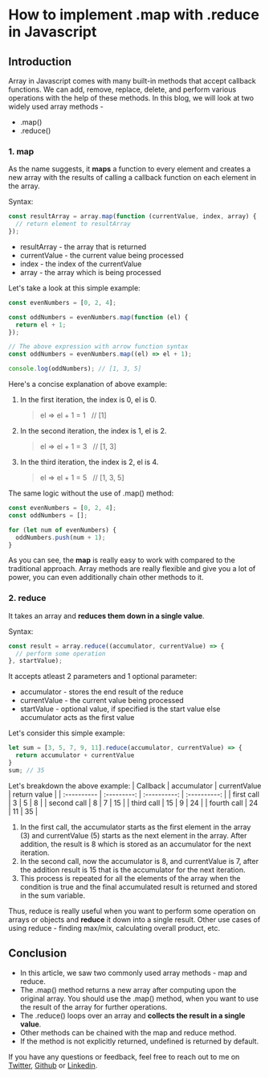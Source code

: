 # How to implement .map with .reduce in Javascript

## Introduction

Array in Javascript comes with many built-in methods that accept callback functions. We can add, remove, replace, delete, and perform various operations with the help of these methods. In this blog, we will look at two widely used array methods -

- .map()
- .reduce()

### 1. map

As the name suggests, it **maps** a function to every element and creates a new array with the results of calling a callback function on each element in the array.

Syntax:

```javascript
const resultArray = array.map(function (currentValue, index, array) {
  // return element to resultArray
});
```

- resultArray - the array that is returned
- currentValue - the current value being processed
- index - the index of the currentValue
- array - the array which is being processed

Let's take a look at this simple example:

```javascript
const evenNumbers = [0, 2, 4];

const oddNumbers = evenNumbers.map(function (el) {
  return el + 1;
});

// The above expression with arrow function syntax
const oddNumbers = evenNumbers.map((el) => el + 1);

console.log(oddNumbers); // [1, 3, 5]
```

Here's a concise explanation of above example:

1. In the first iteration, the index is 0, el is 0.

   > el => el + 1 = 1 &nbsp; // [1]

2. In the second iteration, the index is 1, el is 2.

   > el => el + 1 = 3 &nbsp; // [1, 3]

3. In the third iteration, the index is 2, el is 4.

   > el => el + 1 = 5 &nbsp; // [1, 3, 5]

The same logic without the use of .map() method:

```javascript
const evenNumbers = [0, 2, 4];
const oddNumbers = [];

for (let num of evenNumbers) {
  oddNumbers.push(num + 1);
}
```

As you can see, the **map** is really easy to work with compared to the traditional approach. Array methods are really flexible and give you a lot of power, you can even additionally chain other methods to it.

### 2. reduce

It takes an array and **reduces them down in a single value**.

Syntax:

```javascript
const result = array.reduce((accumulator, currentValue) => {
  // perform some operation
}, startValue);
```

It accepts atleast 2 parameters and 1 optional parameter:

- accumulator - stores the end result of the reduce
- currentValue - the current value being processed
- startValue - optional value, if specified is the start value else accumulator acts as the first value

Let's consider this simple example:

```javascript
let sum = [3, 5, 7, 9, 11].reduce(accumulator, currentValue) => {
  return accumulator + currentValue
}
sum; // 35
```

Let's breakdown the above example:
| Callback    | accumulator | currentValue | return value |
| :---------- | :---------: | :----------: | :----------: |
| first call  |      3      |      5       |      8       |
| second call |      8      |      7       |      15      |
| third call  |     15      |      9       |      24      |
| fourth call |     24      |      11      |      35      |

1. In the first call, the accumulator starts as the first element in the array (3) and currentValue (5) starts as the next element in the array. After addition, the result is 8 which is stored as an accumulator for the next iteration.
2. In the second call, now the accumulator is 8, and currentValue is 7, after the addition result is 15 that is the accumulator for the next iteration.
3. This process is repeated for all the elements of the array when the condition is true and the final accumulated result is returned and stored in the sum variable.

Thus, reduce is really useful when you want to perform some operation on arrays or objects and **reduce** it down into a single result. Other use cases of using reduce - finding max/mix, calculating overall product, etc.

## Conclusion

- In this article, we saw two commonly used array methods - map and reduce.
- The .map() method returns a new array after computing upon the original array. You should use the .map() method, when you want to use the result of the array for further operations.
- The .reduce() loops over an array and **collects the result in a single value**.
- Other methods can be chained with the map and reduce method.
- If the method is not explicitly returned, undefined is returned by default.

If you have any questions or feedback, feel free to reach out to me on [Twitter](https://twitter.com/vinitraut18), [Github](https://github.com/vin18) or [Linkedin](https://www.linkedin.com/in/vinit-raut-404651148/).

